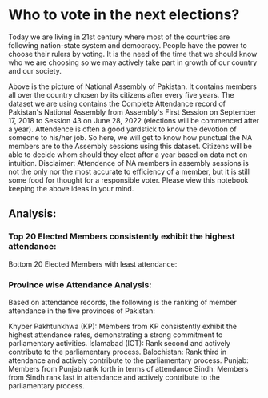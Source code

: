 # Who to vote in the next elections?
Today we are living in 21st century where most of the countries are following nation-state system and democracy. People have the power to choose their rulers by voting. It is the need of the time that we should know who we are choosing so we may actively take part in growth of our country and our society.

Above is the picture of National Assembly of Pakistan. It contains members all over the country chosen by its citizens after every five years. The dataset we are using contains the Complete Attendance record of Pakistan's National Assembly from Assembly's First Session on September 17, 2018 to Session 43 on June 28, 2022 (elections will be commenced after a year). Attendence is often a good yardstick to know the devotion of someone to his/her job. So here, we will get to know how punctual the NA members are to the Assembly sessions using this dataset. Citizens will be able to decide whom should they elect after a year based on data not on intuition.
Disclaimer: Attendence of NA members in assembly sessions is not the only nor the most accurate to efficiency of a member, but it is still some food for thought for a responsible voter. Please view this notebook keeping the above ideas in your mind.

## Analysis:
### Top 20 Elected Members consistently exhibit the highest attendance:
Bottom 20 Elected Members with least attendance:







### Province wise Attendance Analysis:

Based on attendance records, the following is the ranking of member attendance in the five provinces of Pakistan:

Khyber Pakhtunkhwa (KP): Members from KP consistently exhibit the highest attendance rates, demonstrating a strong commitment to parliamentary activities.
Islamabad (ICT): Rank second and actively contribute to the parliamentary process.
Balochistan: Rank third in attendance and actively contribute to the parliamentary process.
Punjab: Members from Punjab rank forth in terms of attendance
Sindh: Members from Sindh rank last in attendance and actively contribute to the parliamentary process.
